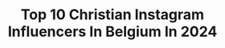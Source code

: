 ---
title: Top 10 Christian Instagram Influencers In Belgium In 2024
description: >-
  Find top christian Instagram influencers in Belgium in 2024. Most popular hashtags: #inspiration #summervibes #love #sbc.
platform: Instagram
hits: 8
text_top: Identify the most popular Instagram accounts on inBeat.
text_bottom: Our platform aggregates 8 Instagram influencers like this in Belgium for you to pitch.
profiles:
  - username: "christiane.vleugels"
    fullname: >-
      Christiane Vleugels
    bio: >-
      Bringing more Magical Realism into the world. 🩵 Antwerp-Based, Oils on Canvas 🎨 Currently seen in 📍@lesgaleriesbartoux @artcenterhorus
    location: "Belgium"
    followers: 142139
    engagement: 57
    commentsToLikes: 0.037638
    id: ckaovc5rf3y4v0i78js8mb7zz
    verified: false
    hashtags: "#art, #portrait, #artist, #oilpaintingoncanvas"
  - username: "instafraghead"
    fullname: >-
      Instafraghead
    bio: >-
      ▪︎ Pictures of my own collection. ▪︎ Give credit when reposting.
    location: "Belgium"
    followers: 18066
    engagement: 452
    commentsToLikes: 0.118556
    id: ck15qus9q4qrv0i19pyjiqbwd
    verified: false
    hashtags: "#instaperfume, #staypositive, #harrodsbeauty, #originalsantal"
  - username: "lauren.versnick"
    fullname: >-
      Lauren Versnick
    bio: >-
      ◽️Agent 🇧🇪: leonie@capture.be ~ @capture_be ◻️Agent 🇫🇷: @emmagent.aml ◽️Model @modelsoffice 🐘 CIRCUS COLLECTION 🐘 Now available instore & online ⬇️
    location: "Belgium"
    followers: 79781
    engagement: 317
    commentsToLikes: 0.011372
    id: ck55mo3mz4doe0i119rxja9yb
    verified: false
    hashtags: "#yassineouaich, #geoffreyenthoven, #vinosun"
  - username: "thomasgenon"
    fullname: >-
      💥Thomas Genon⚓️
    bio: >-
      MTB 🇧🇪
    location: "Belgium"
    followers: 122803
    engagement: 627
    commentsToLikes: 0.006840
    id: ck0w2v0xfqaso0i195tixybo9
    verified: true
    hashtags: "#festsessions, #mtb, #redbullhardline, #mountainbike"
  - username: "3fonteinen"
    fullname: >-
      Brouwerij 3 Fonteinen
    bio: >-
      Lambikbrouwerij en Geuzestekerij.
    location: "Belgium"
    followers: 45896
    engagement: 226
    commentsToLikes: 0.012794
    id: ck0tyf8xrmkcy0i19qym5v523
    verified: false
    hashtags: "#lambiclovers, #vegan, #3fonteinen, #organicfarming"
  - username: "matthiascasse"
    fullname: >-
      Matthias Casse
    bio: >-
      🔺 Belgian 🇧🇪 judoka -8⃣1⃣kg 🔺 World champion 2021 🥇🌍 🔺 Olympic bronze medallist 🥉🎌 🔺 I live to be the best 👑
    location: "Belgium"
    followers: 16817
    engagement: 1461
    commentsToLikes: 0.012343
    id: ck5c2xsgxy7db0i111yubvha7
    verified: false
    hashtags: "#subaru, #komatsueurope, #ippongear, #sportinga"
  - username: "vanessaa.hn"
    fullname: >-
      ꪜanessa | CREATIVE CONTENT
    bio: >-
      Travel | Edits | Photohacks Storyideas | Tutorials 📸 #vanessaahn ⬇️ Presets & Storysticker
    location: "Belgium"
    followers: 12730
    engagement: 1168
    commentsToLikes: 0.257299
    id: ck8tby4o8xn2d0j78b2x5x0v2
    verified: false
    hashtags: "#selflove, #kirschbl, #fotoideen, #minimal"
  - username: "futyoungboys"
    fullname: >-
      FUT Young Boys
    bio: >-
      𝐓𝐡𝐢𝐬 𝐩𝐚𝐠𝐞 𝐢𝐬 𝐧𝐨𝐭 𝐚𝐟𝐟𝐢𝐥𝐢𝐚𝐭𝐞𝐝 𝐰𝐢𝐭𝐡 𝐄𝐥𝐞𝐜𝐭𝐫𝐨𝐧𝐢𝐜 𝐀𝐫𝐭𝐬 𝐨𝐫 𝐢𝐭𝐬 𝐥𝐢𝐜𝐞𝐧𝐬𝐨𝐫𝐬 🎮 FIFA Ultimate Team 🇧🇪 Belgian 💶 DM business 🖥 YouTube & Twitch 📲 Social Media👇🏻
    location: "Belgium"
    followers: 18604
    engagement: 1874
    commentsToLikes: 0.005997
    id: ck15uze1dp7740i19qmcykjlj
    verified: false
    hashtags: "#tots, #totssf, #fifaratings, #fifa21"
---